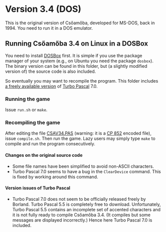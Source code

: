 # Version 3.4 (DOS)

This is the original version of Csőamőba, developed for MS-DOS, back in 1994.
You need to run it in a DOS emulator.

## Running Csőamőba 3.4 on Linux in a DOSBox

You need to install [DOSBox](https://www.dosbox.com/) first. It is simple if you use the package
manager of your system (e.g., on Ubuntu you need the package `dosbox`). The binary version can be
found in this folder, but (a slightly modified version of) the source code is also included.

So eventually you may want to recompile the program.
This folder includes [a freely available version](https://sourceforge.net/projects/turbopascal-wdb/)
of [Turbo Pascal](https://en.wikipedia.org/wiki/Turbo_Pascal) 7.0.

### Running the game

Issue `run.sh` or `make`.

### Recompiling the game

After editing the file [CSAV34.PAS](CSAV34.PAS) (warning: it is a [CP 852](https://en.wikipedia.org/wiki/Code_page_852) encoded file),
issue `compile.sh`. Then run the game. Lazy users may simply type `make` to compile and run the program consecutively.

#### Changes on the original source code

* Some file names have been simplified to avoid non-ASCII characters.
* Turbo Pascal 7.0 seems to have a bug in the `ClearDevice` command. This is fixed by working around this command.

#### Version issues of Turbo Pascal

* Turbo Pascal 7.0 does not seem to be officially released freely by Borland. Turbo Pascal 5.5 is completely free to download.
  Unfortunately, Turbo Pascal 5.5 contains an incomplete set of accented characters and it is not fully ready to compile
  Csőamőba 3.4. (It compiles but some messages are displayed incorrectly.) Hence here Turbo Pascal 7.0 is included.
